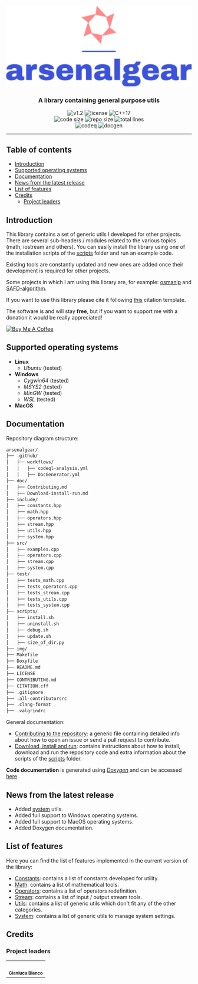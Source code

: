 <p align="center"><img src="https://github.com/JustWhit3/arsenalgear-cpp/blob/main/img/logo.svg" height=220></p>

<h3 align="center">A library containing general purpose utils</h3>
<p align="center">
  <img title="v1.2" alt="v1.2" src="https://img.shields.io/badge/version-v1.2-informational?style=flat-square">
  <img title="MIT License" alt="license" src="https://img.shields.io/badge/license-MIT-informational?style=flat-square">
	<img title="C++17" alt="C++17" src="https://img.shields.io/badge/c++-17-informational?style=flat-square"></br>
	<img title="Code size" alt="code size" src="https://img.shields.io/github/languages/code-size/JustWhit3/arsenalgear-cpp?color=red">
	<img title="Repo size" alt="repo size" src="https://img.shields.io/github/repo-size/JustWhit3/arsenalgear-cpp?color=red">
	<img title="Lines of code" alt="total lines" src="https://img.shields.io/tokei/lines/github/JustWhit3/arsenalgear-cpp?color=red"></br>
  <img title="codeq" alt="codeq" src="https://github.com/JustWhit3/arsenalgear-cpp/actions/workflows/codeql-analysis.yml/badge.svg">
  <img title="docgen" alt="docgen" src="https://github.com/JustWhit3/arsenalgear-cpp/actions/workflows/DocGenerator.yml/badge.svg">

***

## Table of contents

- [Introduction](#introduction)
- [Supported operating systems](#supported-operating-systems)
- [Documentation](#documentation)
- [News from the latest release](#news-from-the-last-release)
- [List of features](#list-of-features)
- [Credits](#credits)
  - [Project leaders](#project-leaders)

## Introduction

This library contains a set of generic utils I developed for other projects. There are several sub-headers / modules related to the various topics (math, iostream and others). You can easily install the library using one of the installation scripts of the [scripts](https://github.com/JustWhit3/arsenalgear-cpp/tree/main/scripts) folder and run an example code.

Existing tools are constantly updated and new ones are added once their development is required for other projects.

Some projects in which I am using this library are, for example: [osmanip](https://github.com/JustWhit3/osmanip) and [SAFD-algorithm](https://github.com/JustWhit3/SAFD-algorithm).

If you want to use this library please cite it following [this](https://github.com/JustWhit3/arsenalgear-cpp/blob/main/CITATION.cff) citation template.

The software is and will stay **free**, but if you want to support me with a donation it would be really appreciated!

<a href="https://www.buymeacoffee.com/JustWhit33" target="_blank"><img src="https://cdn.buymeacoffee.com/buttons/default-orange.png" alt="Buy Me A Coffee" height="41" width="174"></a>

## Supported operating systems

- **Linux**
  - *Ubuntu* (tested)
- **Windows**
  - *Cygwin64* (tested)
  - *MSYS2* (tested)
  - *MinGW* (tested)
  - *WSL* (tested)
- **MacOS**

## Documentation

Repository diagram structure:

```txt
arsenalgear/
├── .github/
│   ├── workflows/
│   │   ├── codeql-analysis.yml
│   │   ├── DocGenerator.yml
├── doc/
│   ├── Contributing.md
│   ├── Download-install-run.md
├── include/
│   ├── constants.hpp
│   ├── math.hpp
│   ├── operators.hpp
│   ├── stream.hpp
│   ├── utils.hpp
│   ├── system.hpp
├── src/
│   ├── examples.cpp
│   ├── operators.cpp
│   ├── stream.cpp
│   ├── system.cpp
├── test/
│   ├── tests_math.cpp
│   ├── tests_operators.cpp
│   ├── tests_stream.cpp
│   ├── tests_utils.cpp
│   ├── tests_system.cpp
├── scripts/
│   ├── install.sh
│   ├── uninstall.sh
│   ├── debug.sh
│   ├── update.sh
│   ├── size_of_dir.py
├── img/
├── Makefile
├── Doxyfile
├── README.md
├── LICENSE
├── CONTRIBUTING.md
├── CITATION.cff
├── .gitignore
├── .all-contributorsrc
├── .clang-format
├── .valgrindrc
```

General documentation:

- [Contributing to the repository](https://github.com/JustWhit3/arsenalgear-cpp/blob/main/doc/Contributing.md): a generic file containing detailed info about how to open an issue or send a pull request to contribute.
- [Download, install and run](https://github.com/JustWhit3/arsenalgear-cpp/blob/main/doc/Download-install-run.md): contains instructions about how to install, download and run the repository code and extra information about the scripts of the [scripts](https://github.com/JustWhit3/arsenalgear-cpp/tree/main/scripts) folder.

**Code documentation** is generated using [*Doxygen*](https://www.doxygen.nl/manual/starting.html) and can be accessed [here](https://justwhit3.github.io/arsenalgear-cpp/).

## News from the latest release

- Added [system](https://github.com/JustWhit3/arsenalgear-cpp/blob/main/include/system.hpp) utils.
- Added full support to Windows operating systems.
- Added full support to MacOS operating systems.
- Added Doxygen documentation.

## List of features

Here you can find the list of features implemented in the current version of the library:

- [Constants](https://github.com/JustWhit3/arsenalgear-cpp/blob/main/include/constants.hpp): contains a list of constants developed for utility.
- [Math](https://github.com/JustWhit3/arsenalgear-cpp/blob/main/include/math.hpp): contains a list of mathematical tools.
- [Operators](https://github.com/JustWhit3/arsenalgear-cpp/blob/main/include/operators.hpp): contains a list of operators redefinition.
- [Stream](https://github.com/JustWhit3/arsenalgear-cpp/blob/main/include/stream.hpp): contains a list of input / output stream tools.
- [Utils](https://github.com/JustWhit3/arsenalgear-cpp/blob/main/include/utils.hpp): contains a list of generic utils which don't fit any of the other categories.
- [System](https://github.com/JustWhit3/arsenalgear-cpp/blob/main/include/system.hpp): contains a list of generic utils to manage system settings.

## Credits

### Project leaders

<table>
  <tr>
    <td align="center"><a href="https://justwhit3.github.io/"><img src="https://avatars.githubusercontent.com/u/48323961?v=4" width="100px;" alt=""/><br /><sub><b>Gianluca Bianco</b></sub></a></td>
  </tr>
</table>

<!-- ALL-CONTRIBUTORS-LIST:START - Do not remove or modify this section -->

<!-- ALL-CONTRIBUTORS-LIST:END -->
